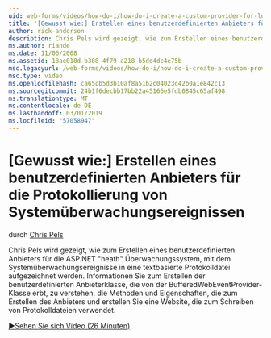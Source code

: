 ```yaml
---
uid: web-forms/videos/how-do-i/how-do-i-create-a-custom-provider-for-logging-health-monitoring-events
title: '[Gewusst wie:] Erstellen eines benutzerdefinierten Anbieters für die Protokollierung von Systemüberwachungsereignissen | Microsoft-Dokumentation'
author: rick-anderson
description: Chris Pels wird gezeigt, wie zum Erstellen eines benutzerdefinierten Anbieters für die ASP.NET "heath" Überwachungssystem, mit dem Systemüberwachungsereignisse in eine textbasierte Protokolldatei aufgezeichnet werden. LE...
ms.author: riande
ms.date: 11/06/2008
ms.assetid: 18ae018d-b388-4f79-a218-b5dd4dc4e75b
msc.legacyurl: /web-forms/videos/how-do-i/how-do-i-create-a-custom-provider-for-logging-health-monitoring-events
msc.type: video
ms.openlocfilehash: ca65cb5d3b10af8a51b2c04023c42b0a1e842c13
ms.sourcegitcommit: 24b1f6decbb17bb22a45166e5fdb0845c65af498
ms.translationtype: MT
ms.contentlocale: de-DE
ms.lasthandoff: 03/01/2019
ms.locfileid: "57058947"
---
```

<a name="how-do-i-create-a-custom-provider-for-logging-health-monitoring-events"></a>[Gewusst wie:] Erstellen eines benutzerdefinierten Anbieters für die Protokollierung von Systemüberwachungsereignissen
====================
durch [Chris Pels](https://twitter.com/chrispels)

Chris Pels wird gezeigt, wie zum Erstellen eines benutzerdefinierten Anbieters für die ASP.NET "heath" Überwachungssystem, mit dem Systemüberwachungsereignisse in eine textbasierte Protokolldatei aufgezeichnet werden. Informationen Sie zum Erstellen der benutzerdefinierten Anbieterklasse, die von der BufferedWebEventProvider-Klasse erbt, zu verstehen, die Methoden und Eigenschaften, die zum Erstellen des Anbieters und erstellen Sie eine Website, die zum Schreiben von Protokolldateien verwendet.

[&#9654;Sehen Sie sich Video (26 Minuten)](https://channel9.msdn.com/Blogs/ASP-NET-Site-Videos/how-do-i-create-a-custom-provider-for-logging-health-monitoring-events)
